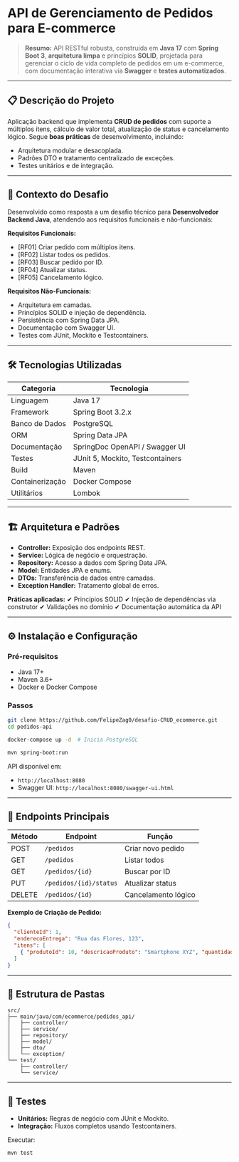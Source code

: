# **API de Gerenciamento de Pedidos para E-commerce**

> **Resumo:** API RESTful robusta, construída em **Java 17** com **Spring Boot 3**, **arquitetura limpa** e princípios **SOLID**, projetada para gerenciar o ciclo de vida completo de pedidos em um e-commerce, com documentação interativa via **Swagger** e **testes automatizados**.

---

## 📋 **Descrição do Projeto**

Aplicação backend que implementa **CRUD de pedidos** com suporte a múltiplos itens, cálculo de valor total, atualização de status e cancelamento lógico.
Segue **boas práticas** de desenvolvimento, incluindo:

* Arquitetura modular e desacoplada.
* Padrões DTO e tratamento centralizado de exceções.
* Testes unitários e de integração.

---

## 🎯 **Contexto do Desafio**

Desenvolvido como resposta a um desafio técnico para **Desenvolvedor Backend Java**, atendendo aos requisitos funcionais e não-funcionais:

**Requisitos Funcionais:**

* \[RF01] Criar pedido com múltiplos itens.
* \[RF02] Listar todos os pedidos.
* \[RF03] Buscar pedido por ID.
* \[RF04] Atualizar status.
* \[RF05] Cancelamento lógico.

**Requisitos Não-Funcionais:**

* Arquitetura em camadas.
* Princípios SOLID e injeção de dependência.
* Persistência com Spring Data JPA.
* Documentação com Swagger UI.
* Testes com JUnit, Mockito e Testcontainers.

---

## 🛠 **Tecnologias Utilizadas**

| Categoria       | Tecnologia                       |
| --------------- | -------------------------------- |
| Linguagem       | Java 17                          |
| Framework       | Spring Boot 3.2.x                |
| Banco de Dados  | PostgreSQL                       |
| ORM             | Spring Data JPA                  |
| Documentação    | SpringDoc OpenAPI / Swagger UI   |
| Testes          | JUnit 5, Mockito, Testcontainers |
| Build           | Maven                            |
| Containerização | Docker Compose                   |
| Utilitários     | Lombok                           |

---

## 🏗 **Arquitetura e Padrões**

* **Controller:** Exposição dos endpoints REST.
* **Service:** Lógica de negócio e orquestração.
* **Repository:** Acesso a dados com Spring Data JPA.
* **Model:** Entidades JPA e enums.
* **DTOs:** Transferência de dados entre camadas.
* **Exception Handler:** Tratamento global de erros.

**Práticas aplicadas:**
✔ Princípios SOLID
✔ Injeção de dependências via construtor
✔ Validações no domínio
✔ Documentação automática da API

---

## ⚙ **Instalação e Configuração**

### Pré-requisitos

* Java 17+
* Maven 3.6+
* Docker e Docker Compose

### Passos

```bash
git clone https://github.com/FelipeZag0/desafio-CRUD_ecommerce.git
cd pedidos-api
```

```bash
docker-compose up -d  # Inicia PostgreSQL
```

```bash
mvn spring-boot:run
```

API disponível em:

* `http://localhost:8080`
* Swagger UI: `http://localhost:8080/swagger-ui.html`

---

## 📡 **Endpoints Principais**

| Método | Endpoint               | Função              |
| ------ | ---------------------- | ------------------- |
| POST   | `/pedidos`             | Criar novo pedido   |
| GET    | `/pedidos`             | Listar todos        |
| GET    | `/pedidos/{id}`        | Buscar por ID       |
| PUT    | `/pedidos/{id}/status` | Atualizar status    |
| DELETE | `/pedidos/{id}`        | Cancelamento lógico |

**Exemplo de Criação de Pedido:**

```json
{
  "clienteId": 1,
  "enderecoEntrega": "Rua das Flores, 123",
  "itens": [
    { "produtoId": 10, "descricaoProduto": "Smartphone XYZ", "quantidade": 2, "precoUnitario": 999.99 }
  ]
}
```

---

## 📁 **Estrutura de Pastas**

```
src/
├── main/java/com/ecommerce/pedidos_api/
│   ├── controller/
│   ├── service/
│   ├── repository/
│   ├── model/
│   ├── dto/
│   └── exception/
└── test/
    ├── controller/
    └── service/
```

---

## 🧪 **Testes**

* **Unitários:** Regras de negócio com JUnit e Mockito.
* **Integração:** Fluxos completos usando Testcontainers.

Executar:

```bash
mvn test
```
